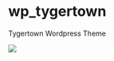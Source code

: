 wp_tygertown
============

Tygertown Wordpress Theme

<img src='https://raw.github.com/necrolyte2/wp_tygertown/master/screenshot.png'>
